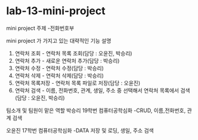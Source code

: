 # lab-13-mini-project

mini project 주제
-전화번호부

mini project 가 가지고 있는 대략적인 기능 설명
1. 연락처 조회 - 연락처 목록 조회(담당 : 오윤진, 박승리)
2. 연락처 추가 - 새로운 연락처 추가(담당 : 박승리)
3. 연락처 수정 - 연락처 수정(담당 : 박승리)
4. 연락처 삭제 - 연락처 삭제(담당 : 박승리)
5. 연락처 목록저장 - 연락처 목록 파일로 저장(담당 : 오윤진)
6. 연락처 검색 - 이름, 전화번호, 관계, 생일, 주소 중 선택해서 연락처 목록에서 검색(담당 : 오윤진, 박승리)

팀소개 및 팀원이 맡은 역할
박승리 19학번 컴퓨터공학심화 
-CRUD, 이름,전화번호, 관계 검색

오윤진 17학번 컴퓨터공학심화
-DATA 저장 및 로딩, 생일, 주소 검색
